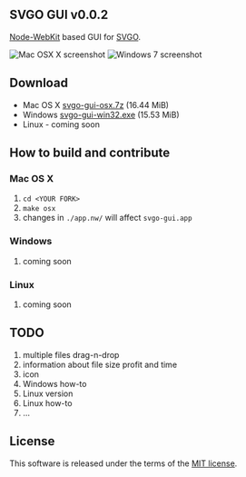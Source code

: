 ## SVGO GUI v0.0.2

[Node-WebKit](https://github.com/rogerwang/node-webkit) based GUI for [SVGO](https://github.com/svg/svgo).

![Mac OSX X screenshot](https://raw.github.com/svg/svgo-gui/master/screenshots/osx.png) ![Windows 7 screenshot](https://raw.github.com/svg/svgo-gui/master/screenshots/win7.png)

## Download

* Mac OS X [svgo-gui-osx.7z](https://dl.dropbox.com/s/ndtabc5j1dpngvc/svgo-gui-osx.7z?dl=1) (16.44 MiB)
* Windows [svgo-gui-win32.exe](https://dl.dropbox.com/s/zsthabuosy32g1y/svgo-gui-win32.exe?dl=1) (15.53 MiB)
* Linux - coming soon

## How to build and contribute

### Mac OS X

1. `cd <YOUR FORK>`
2. `make osx`
3. changes in `./app.nw/` will affect `svgo-gui.app`

### Windows

1. coming soon

### Linux

1. coming soon

## TODO

1. multiple files drag-n-drop
2. information about file size profit and time
3. icon
4. Windows how-to
5. Linux version
6. Linux how-to
7. …

## License

This software is released under the terms of the [MIT license](https://github.com/svg/svgo-gui/blob/master/LICENSE).